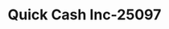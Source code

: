 ---
f_zip-code: 64012
f_state-code: MO
title: Quick Cash Inc-25097
f_phone: 816-318-3736
f_city-only: Belton
f_address: 8318 E 171st Street Belton
f_location-unique-id: '25097'
slug: quick-cash-inc-25097
updated-on: '2024-05-30T13:46:58.046Z'
created-on: '2024-05-30T13:36:59.803Z'
published-on: '2024-05-30T13:54:32.469Z'
f_city-state: cms/city/belton-mo.md
f_company: cms/company/quick-cash-inc.md
f_state: cms/state/missouri.md
layout: '[payday-loan].html'
tags: payday-loan
---